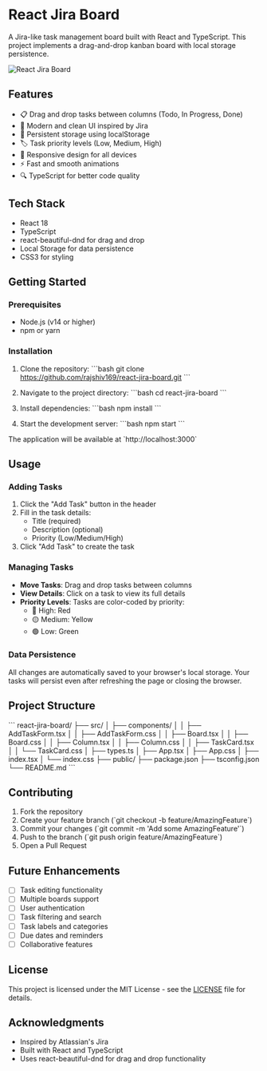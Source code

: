 # React Jira Board

A Jira-like task management board built with React and TypeScript. This project implements a drag-and-drop kanban board with local storage persistence.

![React Jira Board](https://raw.githubusercontent.com/rajshiv169/react-jira-board/main/docs/screenshot.png)

## Features

- 📋 Drag and drop tasks between columns (Todo, In Progress, Done)
- 🎨 Modern and clean UI inspired by Jira
- 🔄 Persistent storage using localStorage
- 🏷️ Task priority levels (Low, Medium, High)
- 📱 Responsive design for all devices
- ⚡ Fast and smooth animations
- 🔍 TypeScript for better code quality

## Tech Stack

- React 18
- TypeScript
- react-beautiful-dnd for drag and drop
- Local Storage for data persistence
- CSS3 for styling

## Getting Started

### Prerequisites

- Node.js (v14 or higher)
- npm or yarn

### Installation

1. Clone the repository:
\`\`\`bash
git clone https://github.com/rajshiv169/react-jira-board.git
\`\`\`

2. Navigate to the project directory:
\`\`\`bash
cd react-jira-board
\`\`\`

3. Install dependencies:
\`\`\`bash
npm install
\`\`\`

4. Start the development server:
\`\`\`bash
npm start
\`\`\`

The application will be available at \`http://localhost:3000\`

## Usage

### Adding Tasks

1. Click the "Add Task" button in the header
2. Fill in the task details:
   - Title (required)
   - Description (optional)
   - Priority (Low/Medium/High)
3. Click "Add Task" to create the task

### Managing Tasks

- **Move Tasks**: Drag and drop tasks between columns
- **View Details**: Click on a task to view its full details
- **Priority Levels**: Tasks are color-coded by priority:
  - 🔴 High: Red
  - 🟡 Medium: Yellow
  - 🟢 Low: Green

### Data Persistence

All changes are automatically saved to your browser's local storage. Your tasks will persist even after refreshing the page or closing the browser.

## Project Structure

\`\`\`
react-jira-board/
├── src/
│   ├── components/
│   │   ├── AddTaskForm.tsx
│   │   ├── AddTaskForm.css
│   │   ├── Board.tsx
│   │   ├── Board.css
│   │   ├── Column.tsx
│   │   ├── Column.css
│   │   ├── TaskCard.tsx
│   │   └── TaskCard.css
│   ├── types.ts
│   ├── App.tsx
│   ├── App.css
│   ├── index.tsx
│   └── index.css
├── public/
├── package.json
├── tsconfig.json
└── README.md
\`\`\`

## Contributing

1. Fork the repository
2. Create your feature branch (\`git checkout -b feature/AmazingFeature\`)
3. Commit your changes (\`git commit -m 'Add some AmazingFeature'\`)
4. Push to the branch (\`git push origin feature/AmazingFeature\`)
5. Open a Pull Request

## Future Enhancements

- [ ] Task editing functionality
- [ ] Multiple boards support
- [ ] User authentication
- [ ] Task filtering and search
- [ ] Task labels and categories
- [ ] Due dates and reminders
- [ ] Collaborative features

## License

This project is licensed under the MIT License - see the [LICENSE](LICENSE) file for details.

## Acknowledgments

- Inspired by Atlassian's Jira
- Built with React and TypeScript
- Uses react-beautiful-dnd for drag and drop functionality